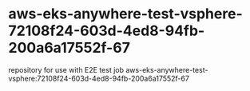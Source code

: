 # aws-eks-anywhere-test-vsphere-72108f24-603d-4ed8-94fb-200a6a17552f-67
repository for use with E2E test job aws-eks-anywhere-test-vsphere:72108f24-603d-4ed8-94fb-200a6a17552f-67
